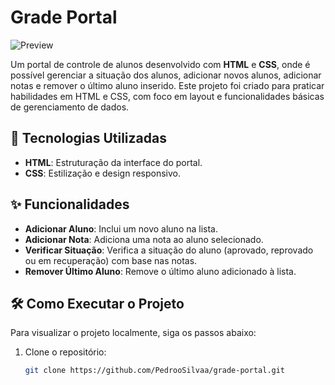 # Grade Portal

![Preview](https://github.com/PedrooSilvaa/grade-portal/assets/125162325/a81a3fce-9924-4dd9-9279-81b67d97eefe)

Um portal de controle de alunos desenvolvido com **HTML** e **CSS**, onde é possível gerenciar a situação dos alunos, adicionar novos alunos, adicionar notas e remover o último aluno inserido. Este projeto foi criado para praticar habilidades em HTML e CSS, com foco em layout e funcionalidades básicas de gerenciamento de dados.

## 🚀 Tecnologias Utilizadas

- **HTML**: Estruturação da interface do portal.
- **CSS**: Estilização e design responsivo.

## ✨ Funcionalidades

- **Adicionar Aluno**: Inclui um novo aluno na lista.
- **Adicionar Nota**: Adiciona uma nota ao aluno selecionado.
- **Verificar Situação**: Verifica a situação do aluno (aprovado, reprovado ou em recuperação) com base nas notas.
- **Remover Último Aluno**: Remove o último aluno adicionado à lista.

## 🛠️ Como Executar o Projeto

Para visualizar o projeto localmente, siga os passos abaixo:

1. Clone o repositório:
   ```bash
   git clone https://github.com/PedrooSilvaa/grade-portal.git
